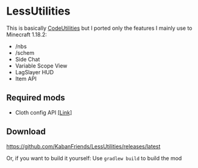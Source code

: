 # LessUtilities
This is basically [CodeUtilities](https://codeutilities.github.io/) but I ported only the features I mainly use to Minecraft 1.18.2:
- /nbs
- /schem
- Side Chat
- Variable Scope View
- LagSlayer HUD
- Item API

## Required mods

- Cloth config API [[Link]](https://www.curseforge.com/minecraft/mc-mods/cloth-config/)

## Download

https://github.com/KabanFriends/LessUtilities/releases/latest

Or, if you want to build it yourself: Use `gradlew build` to build the mod
